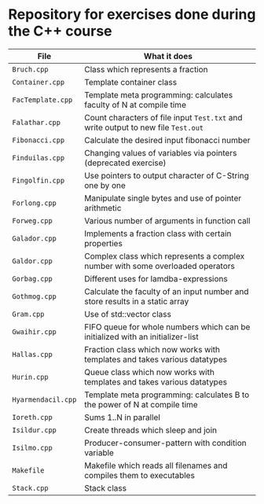 # Repository for exercises done during the C++ course

| File               | What it does                                                                      |
| ------------------ | --------------------------------------------------------------------------------- |
| `Bruch.cpp`        | Class which represents a fraction                                                 |
| `Container.cpp`    | Template container class                                                          |
| `FacTemplate.cpp`  | Template meta programming: calculates faculty of N at compile time                |
| `Falathar.cpp`     | Count characters of file input `Test.txt` and write output to new file `Test.out` |
| `Fibonacci.cpp`    | Calculate the desired input fibonacci number                                      |
| `Finduilas.cpp`    | Changing values of variables via pointers (deprecated exercise)                   |
| `Fingolfin.cpp`    | Use pointers to output character of C-String one by one                           |
| `Forlong.cpp`      | Manipulate single bytes and use of pointer arithmetic                             |
| `Forweg.cpp`       | Various number of arguments in function call                                      |
| `Galador.cpp`      | Implements a fraction class with certain properties                               |
| `Galdor.cpp`       | Complex class which represents a complex number with some overloaded operators    |
| `Gorbag.cpp`       | Different uses for lamdba-expressions                                             |
| `Gothmog.cpp`      | Calculate the faculty of an input number and store results in a static array      |
| `Gram.cpp`         | Use of std::vector class                                                          |
| `Gwaihir.cpp`      | FIFO queue for whole numbers which can be initialized with an initializer-list    |
| `Hallas.cpp`       | Fraction class which now works with templates and takes various datatypes         |
| `Hurin.cpp`        | Queue class which now works with templates and takes various datatypes            |
| `Hyarmendacil.cpp` | Template meta programming: calculates B to the power of N at compile time         |
| `Ioreth.cpp`       | Sums 1..N in parallel                                                             |
| `Isildur.cpp`      | Create threads which sleep and join                                               |
| `Isilmo.cpp`       | Producer-consumer-pattern with condition variable                                 |
| `Makefile`         | Makefile which reads all filenames and compiles them to executables               |
| `Stack.cpp`        | Stack class                                                                       |

